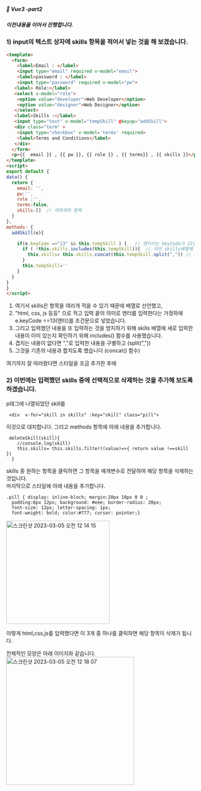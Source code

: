 ##### :cactus: Vue3 -part2

##### 이전내용을 이어서 진행합니다.
### 1) input의 텍스트 상자에 skills 항목을 적어서 넣는 것을 해 보겠습니다.  

```html
<template>
  <form>
    <label>Email : </label>
    <input type="email" required v-model="email">
    <label>password : </label>
    <input type="password" required v-model="pw">
   <label> Role:</label>
   <select v-model="role">
    <option value="developer">Web Developer</option>
    <option value="designer">Web Designer</option>
   </select>
   <label>Skills :</label>
   <input type="text" v-model="tempSkill" @keyup="addSkill">
   <div class="term" >
    <input type="checkbox" v-model='terms' required>
    <label>Terms and Conditions</label>
   </div>
  </form>
  <p>{{  email }} , {{ pw }}, {{ role }} , {{ terms}} , {{ skills }}</p> 
</template>
<script>
export default {
data() {
  return {
    email: '',
    pw:'',
    role :'',
    terms:false,
    skills:[]  // 여러개의 항목
  }
},
methods: {
  addSkill(e){

    if(e.keyCode =="13" && this.tempSkill ) {   // 엔터키는 keyCode가 13입니다
      if ( !this.skills.includes(this.tempSkill)){  // 이미 skills배열에 새로운내용이 포함되어있지 않다면
        this.skills= this.skills.concat(this.tempSkill.split(",")) // 새로 입력한 내용이 여러개일경우 구분
      }
      this.tempSkill=''
    }
  }
}
}
</script>

```   
1) 여기서 skills은  항목을 여러개 적을 수 있기 때문에 배열로 선언했고,  
2) "html, css, js 등등" 으로 적고 입력 끝의 의미로 엔터를 입력한다는 가정하에 e.keyCode ==13(엔터)를 조건문으로 넣었습니다.  
3) 그리고 입력했던 내용을 또 입력하는 것을 방지하기 위해 skills 배열에 새로 입력한 내용이 이미 있는지 확인하기 위해 includes() 함수를 사용했습니다.   
4) 겹치는 내용이 없다면 ","로 입력한 내용을 구별하고 (split(","))
5) 그것을 기존의 내용과 합치도록 했습니다 (concat() 함수)  

여기까지 잘 따라왔다면 스타일을 조금 추가한 후에 
### 2) 이번에는 입력했던 skills 중에 선택적으로 삭제하는 것을 추가해 보도록 하겠습니다.
p태그에 나열되었던 skill를   
```
 <div  v-for="skill in skills" :key="skill" class="pill">
```   
이것으로 대치합니다. 그리고 methods 항목에 아래 내용을 추가합니다.  
```
 deleteSkill(skill){
    //console.log(skill)
    this.skills= this.skills.filter((value)=>{ return value !==skill })
  }
```  
skills 중 원하는 항목을 클릭하면 그 항목을 매개변수로 전달하여 해당 항목을 삭제하는 것입니다.  
마지막으로 스타일에 아래 내용을 추가합니다.   
```
.pill { display: inline-block; margin:20px 10px 0 0 ;
  padding:6px 12px; background: #eee; border-radius: 20px;
  font-size: 12px; letter-spacing: 1px;
  font-weight: bold; color:#777; cursor: pointer;}
  ```   
<img width="276" alt="스크린샷 2023-03-05 오전 12 14 15" src="https://user-images.githubusercontent.com/48478079/222913996-af51947a-6e05-4b3c-90d6-cb735407ef8f.png">

이렇게 html,css,js를 입력했다면 이 3개 중 하나를 클릭하면 해당 항목이 삭제가 됩니다.  


전체적인 모양은 아래 이미지와 같습니다.   
<img width="342" alt="스크린샷 2023-03-05 오전 12 18 07" src="https://user-images.githubusercontent.com/48478079/222914208-edb9bb11-dfaa-44a6-a1da-a8ef9d9c302c.png">


